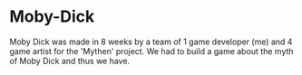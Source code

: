 Moby-Dick
=========

Moby Dick was made in 8 weeks by a team of 1 game developer (me) and 4 game artist for the 'Mythen' project. We had to build a game about the myth of Moby Dick and thus we have.
